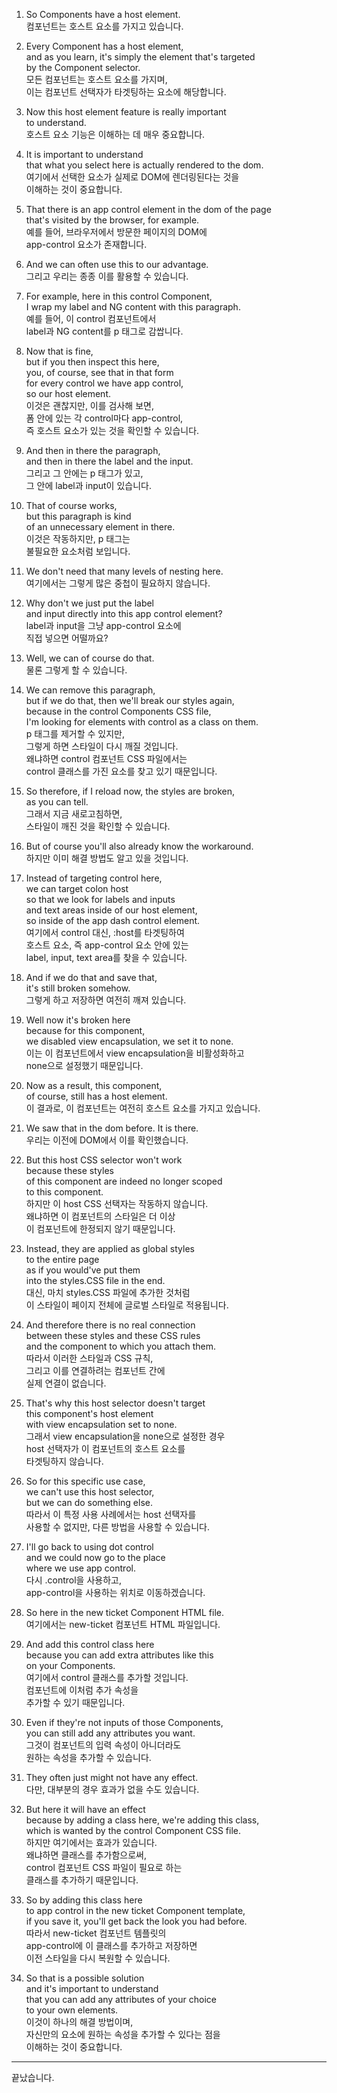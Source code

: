 1. So Components have a host element.  
   컴포넌트는 호스트 요소를 가지고 있습니다.

2. Every Component has a host element,  
   and as you learn, it's simply the element that's targeted  
   by the Component selector.  
   모든 컴포넌트는 호스트 요소를 가지며,  
   이는 컴포넌트 선택자가 타겟팅하는 요소에 해당합니다.

3. Now this host element feature is really important  
   to understand.  
   호스트 요소 기능은 이해하는 데 매우 중요합니다.

4. It is important to understand  
   that what you select here is actually rendered to the dom.  
   여기에서 선택한 요소가 실제로 DOM에 렌더링된다는 것을  
   이해하는 것이 중요합니다.

5. That there is an app control element in the dom of the page  
   that's visited by the browser, for example.  
   예를 들어, 브라우저에서 방문한 페이지의 DOM에  
   app-control 요소가 존재합니다.

6. And we can often use this to our advantage.  
   그리고 우리는 종종 이를 활용할 수 있습니다.

7. For example, here in this control Component,  
   I wrap my label and NG content with this paragraph.  
   예를 들어, 이 control 컴포넌트에서  
   label과 NG content를 p 태그로 감쌉니다.

8. Now that is fine,  
   but if you then inspect this here,  
   you, of course, see that in that form  
   for every control we have app control,  
   so our host element.  
   이것은 괜찮지만, 이를 검사해 보면,  
   폼 안에 있는 각 control마다 app-control,  
   즉 호스트 요소가 있는 것을 확인할 수 있습니다.

9. And then in there the paragraph,  
   and then in there the label and the input.  
   그리고 그 안에는 p 태그가 있고,  
   그 안에 label과 input이 있습니다.

10. That of course works,  
    but this paragraph is kind  
    of an unnecessary element in there.  
    이것은 작동하지만, p 태그는  
    불필요한 요소처럼 보입니다.

11. We don't need that many levels of nesting here.  
    여기에서는 그렇게 많은 중첩이 필요하지 않습니다.

12. Why don't we just put the label  
    and input directly into this app control element?  
    label과 input을 그냥 app-control 요소에  
    직접 넣으면 어떨까요?

13. Well, we can of course do that.  
    물론 그렇게 할 수 있습니다.

14. We can remove this paragraph,  
    but if we do that, then we'll break our styles again,  
    because in the control Components CSS file,  
    I'm looking for elements with control as a class on them.  
    p 태그를 제거할 수 있지만,  
    그렇게 하면 스타일이 다시 깨질 것입니다.  
    왜냐하면 control 컴포넌트 CSS 파일에서는  
    control 클래스를 가진 요소를 찾고 있기 때문입니다.

15. So therefore, if I reload now, the styles are broken,  
    as you can tell.  
    그래서 지금 새로고침하면,  
    스타일이 깨진 것을 확인할 수 있습니다.

16. But of course you'll also already know the workaround.  
    하지만 이미 해결 방법도 알고 있을 것입니다.

17. Instead of targeting control here,  
    we can target colon host  
    so that we look for labels and inputs  
    and text areas inside of our host element,  
    so inside of the app dash control element.  
    여기에서 control 대신, :host를 타겟팅하여  
    호스트 요소, 즉 app-control 요소 안에 있는  
    label, input, text area를 찾을 수 있습니다.

18. And if we do that and save that,  
    it's still broken somehow.  
    그렇게 하고 저장하면 여전히 깨져 있습니다.

19. Well now it's broken here  
    because for this component,  
    we disabled view encapsulation, we set it to none.  
    이는 이 컴포넌트에서 view encapsulation을 비활성화하고  
    none으로 설정했기 때문입니다.

20. Now as a result, this component,  
    of course, still has a host element.  
    이 결과로, 이 컴포넌트는 여전히 호스트 요소를 가지고 있습니다.

21. We saw that in the dom before. It is there.  
    우리는 이전에 DOM에서 이를 확인했습니다.

22. But this host CSS selector won't work  
    because these styles  
    of this component are indeed no longer scoped  
    to this component.  
    하지만 이 host CSS 선택자는 작동하지 않습니다.  
    왜냐하면 이 컴포넌트의 스타일은 더 이상  
    이 컴포넌트에 한정되지 않기 때문입니다.

23. Instead, they are applied as global styles  
    to the entire page  
    as if you would've put them  
    into the styles.CSS file in the end.  
    대신, 마치 styles.CSS 파일에 추가한 것처럼  
    이 스타일이 페이지 전체에 글로벌 스타일로 적용됩니다.

24. And therefore there is no real connection  
    between these styles and these CSS rules  
    and the component to which you attach them.  
    따라서 이러한 스타일과 CSS 규칙,  
    그리고 이를 연결하려는 컴포넌트 간에  
    실제 연결이 없습니다.

25. That's why this host selector doesn't target  
    this component's host element  
    with view encapsulation set to none.  
    그래서 view encapsulation을 none으로 설정한 경우  
    host 선택자가 이 컴포넌트의 호스트 요소를  
    타겟팅하지 않습니다.

26. So for this specific use case,  
    we can't use this host selector,  
    but we can do something else.  
    따라서 이 특정 사용 사례에서는 host 선택자를  
    사용할 수 없지만, 다른 방법을 사용할 수 있습니다.

27. I'll go back to using dot control  
    and we could now go to the place  
    where we use app control.  
    다시 .control을 사용하고,  
    app-control을 사용하는 위치로 이동하겠습니다.

28. So here in the new ticket Component HTML file.  
    여기에서는 new-ticket 컴포넌트 HTML 파일입니다.

29. And add this control class here  
    because you can add extra attributes like this  
    on your Components.  
    여기에서 control 클래스를 추가할 것입니다.  
    컴포넌트에 이처럼 추가 속성을  
    추가할 수 있기 때문입니다.

30. Even if they're not inputs of those Components,  
    you can still add any attributes you want.  
    그것이 컴포넌트의 입력 속성이 아니더라도  
    원하는 속성을 추가할 수 있습니다.

31. They often just might not have any effect.  
    다만, 대부분의 경우 효과가 없을 수도 있습니다.

32. But here it will have an effect  
    because by adding a class here, we're adding this class,  
    which is wanted by the control Component CSS file.  
    하지만 여기에서는 효과가 있습니다.  
    왜냐하면 클래스를 추가함으로써,  
    control 컴포넌트 CSS 파일이 필요로 하는  
    클래스를 추가하기 때문입니다.

33. So by adding this class here  
    to app control in the new ticket Component template,  
    if you save it, you'll get back the look you had before.  
    따라서 new-ticket 컴포넌트 템플릿의  
    app-control에 이 클래스를 추가하고 저장하면  
    이전 스타일을 다시 복원할 수 있습니다.

34. So that is a possible solution  
    and it's important to understand  
    that you can add any attributes of your choice  
    to your own elements.  
    이것이 하나의 해결 방법이며,  
    자신만의 요소에 원하는 속성을 추가할 수 있다는 점을  
    이해하는 것이 중요합니다.

---

끝났습니다.
